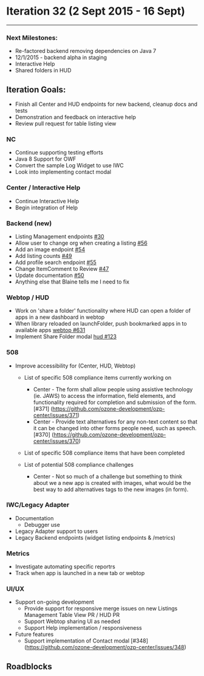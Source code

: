 # Iteration 32 (2 Sept 2015 - 16 Sept)

*** 
### Next Milestones:
* Re-factored backend removing dependencies on Java 7
* 12/1/2015 - backend alpha in staging  
* Interactive Help
* Shared folders in HUD

## Iteration Goals:
* Finish all Center and HUD endpoints for new backend, cleanup docs and tests
* Demonstration and feedback on interactive help
* Review pull request for table listing view

### NC
* Continue supporting testing efforts
* Java 8 Support for OWF
* Convert the sample Log Widget to use IWC
* Look into implementing contact modal

### Center / Interactive Help
* Continue Interactive Help
* Begin integration of Help

### Backend (new)
* Listing Management endpoints [#30](https://github.com/ozone-development/ozp-backend/issues/30)
* Allow user to change org when creating a listing [#56](https://github.com/ozone-development/ozp-backend/issues/56)
* Add an image endpoint [#54](https://github.com/ozone-development/ozp-backend/issues/54)
* Add listing counts [#49](https://github.com/ozone-development/ozp-backend/issues/49)
* Add profile search endpoint [#55](https://github.com/ozone-development/ozp-backend/issues/55)
* Change ItemComment to Review [#47](https://github.com/ozone-development/ozp-backend/issues/47)
* Update documentation [#50](https://github.com/ozone-development/ozp-backend/issues/50)
* Anything else that Blaine tells me I need to fix


### Webtop / HUD
* Work on 'share a folder' functionality where HUD can open a folder of apps in a new dashboard in webtop 
* When library reloaded on launchFolder, push bookmarked apps in to available apps [webtop #631](https://github.com/ozone-development/ozp-webtop/issues/631)
* Implement Share Folder modal [hud #123](https://github.com/ozone-development/ozp-hud/issues/123)

### 508
* Improve accessibility for (Center, HUD, Webtop)
  * List of specific 508 compliance items currently working on
    * Center - The form shall allow people using assistive technology (ie. JAWS) to access the information, field elements, and functionality required for completion and submission of the form. [#371] (https://github.com/ozone-development/ozp-center/issues/371)
    * Center - Provide text alternatives for any non-text content so that it can be changed into other forms people need, such as speech. [#370] (https://github.com/ozone-development/ozp-center/issues/370)

  * List of specific 508 compliance items that have been completed

  * List of potential 508 compliance challenges
    * Center - Not so much of a challenge but something to think about we a new app is created with images, what would be the best way to add alternatives tags to the new images (in form).


### IWC/Legacy Adapter
* Documentation
   * Debugger use
* Legacy Adapter support to users
* Legacy Backend endpoints (widget listing endpoints & /metrics)

### Metrics
* Investigate automating specific reportrs
* Track when app is launched in a new tab or webtop

### UI/UX
* Support on-going development
  * Provide support for responsive merge issues on new Listings Management Table View PR / HUD PR
  * Support Webtop sharing UI as needed
  * Support Help implementation / responsiveness
* Future features
  * Support implementation of Contact modal [#348] (https://github.com/ozone-development/ozp-center/issues/348)
  
## Roadblocks